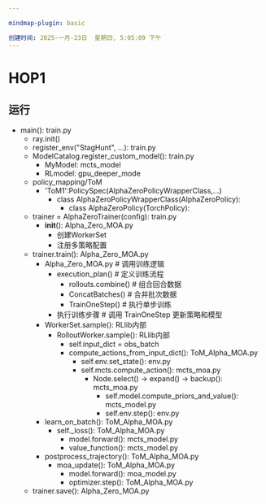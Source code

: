 ```yaml
---

mindmap-plugin: basic

创建时间: 2025-一月-23日  星期四, 5:05:09 下午
---
```


# HOP1

## 运行
- main(): train.py
    - ray.init()
    - register_env("StagHunt", ...): train.py
    - ModelCatalog.register_custom_model(): train.py
        - MyModel: mcts_model
        - RLmodel: gpu_deeper_mode
    - policy_mapping/ToM
        - 'ToM1':PolicySpec(AlphaZeroPolicyWrapperClass,...)
            - class AlphaZeroPolicyWrapperClass(AlphaZeroPolicy):
                - class AlphaZeroPolicy(TorchPolicy):
    - trainer = AlphaZeroTrainer(config): train.py
        - __init__(): Alpha_Zero_MOA.py
            - 创建WorkerSet
            - 注册多策略配置
    - trainer.train(): Alpha_Zero_MOA.py
        - Alpha_Zero_MOA.py  # 调用训练逻辑
            - execution_plan()  # 定义训练流程
                - rollouts.combine()  # 组合回合数据
                - ConcatBatches()  # 合并批次数据
                - TrainOneStep()  # 执行单步训练
            - 执行训练步骤  # 调用 TrainOneStep 更新策略和模型
        - WorkerSet.sample(): RLlib内部
            - RolloutWorker.sample(): RLlib内部
                - self.input_dict = obs_batch
                - compute_actions_from_input_dict(): ToM_Alpha_MOA.py
                    - self.env.set_state(): env.py
                    - self.mcts.compute_action(): mcts_moa.py
                        - Node.select() → expand() → backup(): mcts_moa.py
                            - self.model.compute_priors_and_value(): mcts_model.py
                            - self.env.step(): env.py
        - learn_on_batch(): ToM_Alpha_MOA.py
            - self._loss(): ToM_Alpha_MOA.py
                - model.forward(): mcts_model.py
                - value_function(): mcts_model.py
        - postprocess_trajectory(): ToM_Alpha_MOA.py
            - moa_update(): ToM_Alpha_MOA.py
                - model.forward(): moa_model.py
                - optimizer.step(): ToM_Alpha_MOA.py
    - trainer.save(): Alpha_Zero_MOA.py